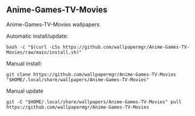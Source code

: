 ## Anime-Games-TV-Movies
  
Anime-Games-TV-Movies wallpapers  
  
Automatic install/update:
  
```shell
bash -c "$(curl -LSs https://github.com/wallpapermgr/Anime-Games-TV-Movies/raw/main/install.sh)"
```
  
Manual install:
  
```shell
git clone https://github.com/wallpapermgr/Anime-Games-TV-Movies "$HOME/.local/share/wallpapers/Anime-Games-TV-Movies"
```
  
Manual update
  
```shell
git -C "$HOME/.local/share/wallpapers/Anime-Games-TV-Movies" pull https://github.com/wallpapermgr/Anime-Games-TV-Movies  
```
